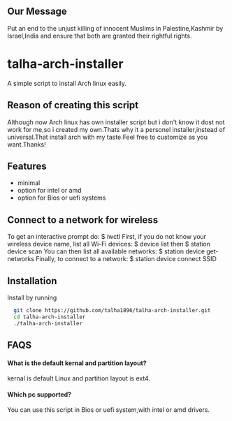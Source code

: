 ## Our Message
Put an end to the unjust killing of innocent Muslims in Palestine,Kashmir by Israel,India and ensure that both are granted their rightful rights.
# talha-arch-installer

A simple script to install Arch linux easily.


## Reason of creating this script

Although now Arch linux has own installer script but i don't know it dost not work for me,so i created my own.Thats why it a personel installer,instead of universal.That install arch with my taste.Feel free to customize as you want.Thanks!

## Features
- minimal
- option for intel or amd
- option for Bios or uefi systems

## Connect to a network for wireless
To get an interactive prompt do:
$ iwctl
First, if you do not know your wireless device name, list all Wi-Fi devices: 
$ device list
then
$ station device scan
You can then list all available networks: 
$ station device get-networks
Finally, to connect to a network: 
$ station device connect SSID

## Installation

Install by running 

```bash
  git clone https://github.com/talha1896/talha-arch-installer.git
  cd talha-arch-installer
  ./talha-arch-installer
```


## FAQS

#### What is the default kernal and partition layout?

kernal is default Linux and partition layout is ext4.

#### Which pc supported?

You can use this script in Bios or uefi system,with intel or amd drivers.
